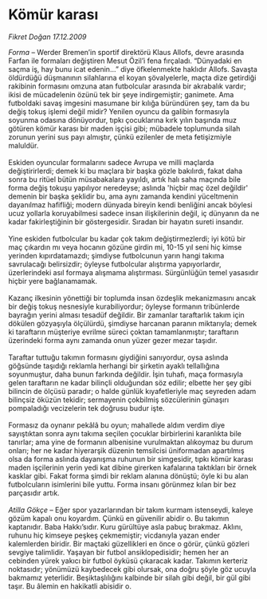 # Kömür karası

*Fikret Doğan 17.12.2009*

<div class="taraf_structure_2col_1zq">
<div class="margen_n">



 <p><i>Forma</i> – Werder Bremen’in sportif direktörü Klaus Allofs, devre arasında Farfan ile formaları değiştiren Mesut Özil’i fena fırçaladı. “Dünyadaki en saçma iş, hay bunu icat edenin...” diye öfkelenmekte haklıdır Allofs. Savaşta öldürdüğü düşmanının silahlarına el koyan şövalyelerle, maçta dize getirdiği rakibinin formasını omzuna atan futbolcular arasında bir akrabalık vardır; ikisi de mücadelenin özünü tek bir şeye indirgemiştir; ganimete. Ama futboldaki savaş imgesini masumane bir kılığa büründüren şey, tam da bu değiş tokuş işlemi değil midir? Yenilen oyuncu da galibin formasıyla soyunma odasına dönüyordur, tıpkı çocuklarına kırk yılın başında muz götüren kömür karası bir maden işçisi gibi; mübadele toplumunda silah zorunun yerini sus payı almıştır, çünkü ezilenler de meta fetişizmiyle maluldür. <br/><br/>Eskiden oyuncular formalarını sadece Avrupa ve milli maçlarda değiştirirlerdi; demek ki bu maçlara bir başka gözle bakılırdı, fakat daha sonra bu ritüel bütün müsabakalara yayıldı, artık halı saha maçında bile forma değiş tokuşu yapılıyor neredeyse; aslında 'hiçbir maç özel değildir' demenin bir başka şeklidir bu, ama aynı zamanda kendini yüceltmenin dayanılmaz hafifliği; modern dünyada bireyin kendi benliğini ancak böylesi ucuz yollarla koruyabilmesi sadece insan ilişkilerinin değil, iç dünyanın da ne kadar fakirleştiğinin bir göstergesidir. Sıradan bir hayatın sureti insandır. <br/><br/>Yine eskiden futbolcular bu kadar çok takım değiştirmezlerdi; iyi kötü bir maç çıkardın mı veya hocanın gözüne girdin mi, 10-15 yıl seni hiç kimse yerinden kıpırdatamazdı; şimdiyse futbolcunun yarın hangi takıma savrulacağı belirsizdir; öyleyse futbolcular alıştırma yapıyorlardır, üzerlerindeki asıl formaya alışmama alıştırması. Sürgünlüğün temel yasasıdır hiçbir yere bağlanamamak. <br/><br/>Kazanç ilkesinin yönettiği bir toplumda insan özdeşlik mekanizmasını ancak bir değiş tokuş nesnesiyle kurabiliyordur; öyleyse formanın tribünlerde bayrağın yerini alması tesadüf değildir. Bir zamanlar taraftarlık takım için dökülen gözyaşıyla ölçülürdü, şimdiyse harcanan paranın miktarıyla; demek ki taraftarın müşteriye evrilme süreci çoktan tamamlanmıştır; taraftarın üzerindeki forma aynı zamanda onun yüzer gezer mezar taşıdır. <br/><br/>Taraftar tuttuğu takımın formasını giydiğini sanıyordur, oysa aslında göğsünde taşıdığı reklamla herhangi bir şirketin ayaklı tellallığına soyunmuştur, daha bunun farkında değildir. İşin tuhafı, maça formasıyla gelen taraftarın ne kadar bilinçli olduğundan söz edilir; elbette her şey gibi bilincin de ölçüsü paradır; o halde günlük kıyafetleriyle maç seyreden adam bilinçsiz öküzün tekidir; sermayenin çokbilmiş sözcülerinin günaşırı pompaladığı vecizelerin tek doğrusu budur işte. <br/><br/>Formasız da oynanır pekâlâ bu oyun; mahallede aldım verdim diye sayıştıktan sonra aynı takıma seçilen çocuklar birbirlerini karanlıkta bile tanırlar; ama yine de formanın albenisine vurulmaktan alıkoymaz bu durum onları; her ne kadar hiyerarşik düzenin temsilcisi üniformadan apartılmış olsa da forma aslında dayanışma ruhunun bir simgesidir, tıpkı kömür karası maden işçilerinin yerin yedi kat dibine girerken kafalarına taktıkları bir örnek kasklar gibi. Fakat forma şimdi bir reklam alanına dönüştü; öyle ki bu alan futbolcuların isimlerini bile yuttu. Forma insanı görünmez kılan bir bez parçasıdır artık.<i> <br/><br/>Atilla Gökçe</i> – Eğer spor yazarlarından bir takım kurmam istenseydi, kaleye gözüm kapalı onu koyardım. Çünkü en güvenilir abidir o. Bu takımın kaptanıdır. Baba Hakkı’sıdır. Kuru gürültüye asla pabuç bırakmaz. Aklını, ruhunu hiç kimseye peşkeş çekmemiştir; vicdanıyla yazan ender kalemlerden biridir. Bir maçtaki güzellikleri en önce o görür, çünkü gözleri sevgiye talimlidir. Yaşayan bir futbol ansiklopedisidir; hemen her an cebinden yürek yakıcı bir futbol öyküsü çıkaracak kadar. Takımın kerteriz noktasıdır; yönümüzü kaybedecek gibi olursak, ona doğru şöyle göz ucuyla bakmamız yeterlidir. Beşiktaşlılığını kalbinde bir silah gibi değil, bir gül gibi taşır. Bu âlemin en hakikatli abisidir o.</p>
<br/>
<br/>
<br/>



<br/>


<div id="taraf_not">
</div>

</div>


</div>
